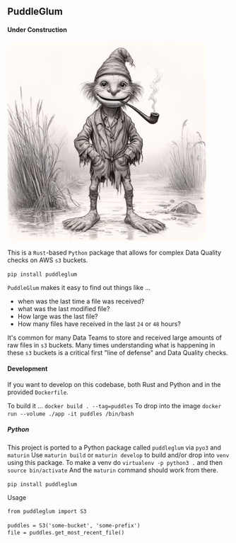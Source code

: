 ## PuddleGlum


#### Under Construction ####
<img src="https://github.com/danielbeach/puddleglum/blob/main/imgs/puddleglum.webp" width="450">


This is a `Rust`-based `Python` package that allows for complex Data Quality 
checks on AWS `s3` buckets. 

`pip install puddleglum`

`PuddleGlum` makes it easy to find out things like ...
- when was the last time a file was received?
- what was the last modified file?
- How large was the last file?
- How many files have received in the last `24` or `48` hours?

It's common for many Data Teams to store and received large amounts of 
raw files in `s3` buckets. Many times understanding what is happening
in these `s3` buckets is a critical first "line of defense" and Data Quality
checks.


#### Development
If you want to develop on this codebase, both Rust and Python and
in the provided `Dockerfile`.

To build it ... `docker build . --tag=puddles`
To drop into the image `docker run --volume ./app -it puddles /bin/bash`

##### Python
This project is ported to a Python package called `puddleglum` via `pyo3` and `maturin`
Use `maturin build` or `maturin develop` to build and/or drop into `venv` using this package.
To make a venv do `virtualenv -p python3 .` and then `source bin/activate` And the `maturin` command should
work from there.

`pip install puddleglum`

Usage
```
from puddleglum import S3

puddles = S3('some-bucket', 'some-prefix')
file = puddles.get_most_recent_file()
```
